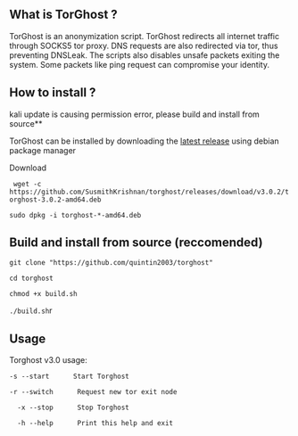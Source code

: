 ## What is TorGhost ?

TorGhost is an anonymization script. TorGhost redirects all internet traffic through SOCKS5 tor proxy. DNS requests are
also redirected via tor, thus preventing DNSLeak. The scripts also disables unsafe packets exiting the system. Some
packets like ping request can compromise your identity.

## How to install ?

kali update is causing permission error, please build and install from source**

TorGhost can be installed by downloading the [latest release](https://github.com/SusmithKrishnan/torghost/releases)
using debian package manager

Download

` wget -c https://github.com/SusmithKrishnan/torghost/releases/download/v3.0.2/torghost-3.0.2-amd64.deb`

`sudo dpkg -i torghost-*-amd64.deb`

## Build and install from source (reccomended)

`git clone "https://github.com/quintin2003/torghost"`

`cd torghost`

`chmod +x build.sh`

`./build.sh`r

## Usage

Torghost v3.0 usage:

`-s --start      Start Torghost`

`-r --switch      Request new tor exit node`

`  -x --stop      Stop Torghost`

`  -h --help      Print this help and exit`





